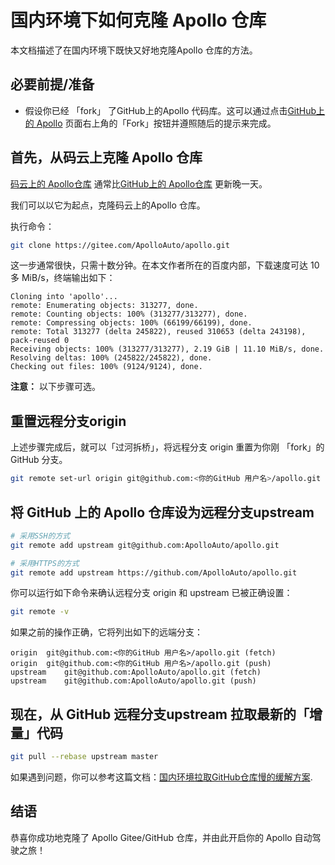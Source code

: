 # 国内环境下如何克隆 Apollo 仓库

本文档描述了在国内环境下既快又好地克隆Apollo 仓库的方法。

## 必要前提/准备

- 假设你已经 「fork」 了GitHub上的Apollo 代码库。这可以通过点击[GitHub上的 Apollo](https://github.com/ApolloAuto/apollo.git) 页面右上角的「Fork」按钮并遵照随后的提示来完成。

##  首先，从码云上克隆 Apollo 仓库

[码云上的 Apollo仓库](https://gitee.com/ApolloAuto/apollo.git) 通常比[GitHub上的 Apollo仓库](https://github.com/ApolloAuto/apollo.git) 更新晚一天。

我们可以以它为起点，克隆码云上的Apollo 仓库。

执行命令：

```bash
git clone https://gitee.com/ApolloAuto/apollo.git
```

这一步通常很快，只需十数分钟。在本文作者所在的百度内部，下载速度可达 10 多 MiB/s，终端输出如下：

```text
Cloning into 'apollo'...
remote: Enumerating objects: 313277, done.
remote: Counting objects: 100% (313277/313277), done.
remote: Compressing objects: 100% (66199/66199), done.
remote: Total 313277 (delta 245822), reused 310653 (delta 243198), pack-reused 0
Receiving objects: 100% (313277/313277), 2.19 GiB | 11.10 MiB/s, done.
Resolving deltas: 100% (245822/245822), done.
Checking out files: 100% (9124/9124), done.
```

**注意：** 以下步骤可选。

##  重置远程分支origin

上述步骤完成后，就可以「过河拆桥」，将远程分支 origin 重置为你刚 「fork」的GitHub 分支。

```bash
git remote set-url origin git@github.com:<你的GitHub 用户名>/apollo.git
```

## 将 GitHub 上的 Apollo 仓库设为远程分支upstream

```bash
# 采用SSH的方式
git remote add upstream git@github.com:ApolloAuto/apollo.git

# 采用HTTPS的方式
git remote add upstream https://github.com/ApolloAuto/apollo.git
```

你可以运行如下命令来确认远程分支 origin 和 upstream 已被正确设置：

```bash
git remote -v
```

如果之前的操作正确，它将列出如下的远端分支：

```text
origin	git@github.com:<你的GitHub 用户名>/apollo.git (fetch)
origin	git@github.com:<你的GitHub 用户名>/apollo.git (push)
upstream	git@github.com:ApolloAuto/apollo.git (fetch)
upstream	git@github.com:ApolloAuto/apollo.git (push)
```

## 现在，从 GitHub 远程分支upstream 拉取最新的「增量」代码
 
```bash
git pull --rebase upstream master
```

如果遇到问题，你可以参考这篇文档：[国内环境拉取GitHub仓库慢的缓解方案](how_to_solve_slow_pull_from_cn.md).

## 结语

恭喜你成功地克隆了 Apollo Gitee/GitHub 仓库，并由此开启你的 Apollo 自动驾驶之旅！

